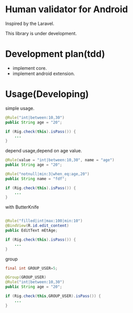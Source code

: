 # Human validator for Android

Inspired by the Laravel.

This library is under development.

# Development plan(tdd)

* implement core.
* implement android extension.

# Usage(Developing)
simple usage.
```java
@Rule("int|between:10,30")
public String age = "20";

if (Rig.check(this).isPass()) {
    ...
}
```

depend usage,depend on age value.
```java
@Rule(value = "int|between:10,30", name = "age")
public String age = "20";

@Rule("notnull|min:3|when_eq:age,20")
public String name = "fdf";

if (Rig.check(this).isPass()) {
    ...
}
```

with ButterKnife
```java

@Rule("filled|int|max:100|min:10")
@BindView(R.id.edit_content)
public EditText mEtAge;

if (Rig.check(this).isPass()) {
    ...
}
```

group
```java
final int GROUP_USER=5;

@Group(GROUP_USER)
@Rule("int|between:10,30")
public String age = "20";

if (Rig.check(this,GROUP_USER).isPass()) {
    ...
}
```


